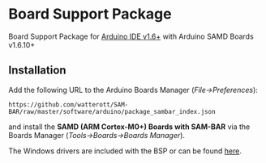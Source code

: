# Board Support Package
Board Support Package for [Arduino IDE v1.6+](https://www.arduino.cc/en/Main/Software) with Arduino SAMD Boards v1.6.10+


## Installation

Add the following URL to the Arduino Boards Manager (*File->Preferences*):
```
https://github.com/watterott/SAM-BAR/raw/master/software/arduino/package_sambar_index.json
```
and install the **SAMD (ARM Cortex-M0+) Boards with SAM-BAR** via the Boards Manager (*Tools->Boards->Boards Manager*).

The Windows drivers are included with the BSP or can be found [here](https://github.com/watterott/SAM-BAR/tree/master/software/arduino/sambar/samd/drivers).
